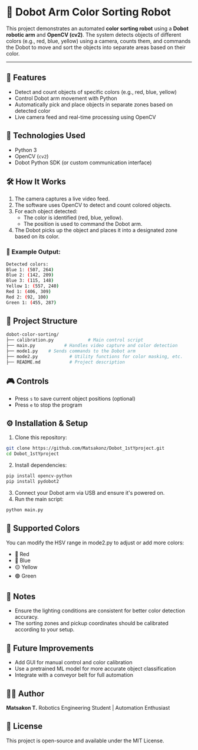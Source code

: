 # 🎯 Dobot Arm Color Sorting Robot

This project demonstrates an automated **color sorting robot** using a **Dobot robotic arm** and **OpenCV (cv2)**. The system detects objects of different colors (e.g., red, blue, yellow) using a camera, counts them, and commands the Dobot to move and sort the objects into separate areas based on their color.

---

## 📸 Features

- Detect and count objects of specific colors (e.g., red, blue, yellow)
- Control Dobot arm movement with Python
- Automatically pick and place objects in separate zones based on detected color
- Live camera feed and real-time processing using OpenCV

## 🧰 Technologies Used

- Python 3
- OpenCV (`cv2`)
- Dobot Python SDK (or custom communication interface)

## 🛠️ How It Works

1. The camera captures a live video feed.
2. The software uses OpenCV to detect and count colored objects.
3. For each object detected:
   - The color is identified (red, blue, yellow).
   - The position is used to command the Dobot arm.
4. The Dobot picks up the object and places it into a designated zone based on its color.

### 🧾 Example Output:
```bash
Detected colors:
Blue 1: (507, 264)
Blue 2: (142, 209)
Blue 3: (115, 148)
Yellow 1: (557, 240)
Red 1: (406, 309)
Red 2: (92, 100)
Green 1: (455, 287)
```

## 📂 Project Structure
```bash
dobot-color-sorting/
├── calibration.py             # Main control script
├── main.py           # Handles video capture and color detection
├── mode1.py    # Sends commands to the Dobot arm
├── mode2.py            # Utility functions for color masking, etc.
├── README.md           # Project description
```

## 🎮 Controls

- Press `s` to save current object positions (optional)
- Press `e` to stop the program

## ⚙️ Installation & Setup
1. Clone this repository:
```bash
git clone https://github.com/Matsakonz/Dobot_1stYproject.git
cd Dobot_1stYproject
```
2. Install dependencies:
```bash
pip install opencv-python
pip install pydobot2
```
3. Connect your Dobot arm via USB and ensure it's powered on.
4. Run the main script:
```bash
python main.py
```

## 🎨 Supported Colors
You can modify the HSV range in mode2.py to adjust or add more colors:
- 🔴 Red
- 🔵 Blue
- 🟡 Yellow
- 🟢 Green

## 📌 Notes
- Ensure the lighting conditions are consistent for better color detection accuracy.
- The sorting zones and pickup coordinates should be calibrated according to your setup.

## 🧠 Future Improvements
- Add GUI for manual control and color calibration
- Use a pretrained ML model for more accurate object classification
- Integrate with a conveyor belt for full automation

## 🧑‍💻 Author
**Matsakon T.**
Robotics Engineering Student | Automation Enthusiast

## 📄 License
This project is open-source and available under the MIT License.
